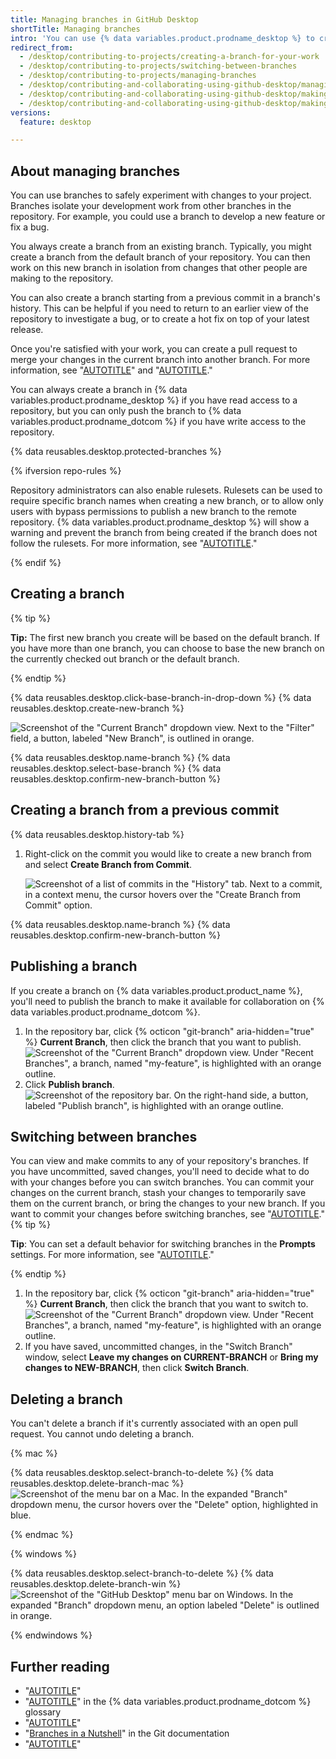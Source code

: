 ```yaml
---
title: Managing branches in GitHub Desktop
shortTitle: Managing branches
intro: 'You can use {% data variables.product.prodname_desktop %} to create a new branch off of an existing branch in your repository so you can safely experiment with changes.'
redirect_from:
  - /desktop/contributing-to-projects/creating-a-branch-for-your-work
  - /desktop/contributing-to-projects/switching-between-branches
  - /desktop/contributing-to-projects/managing-branches
  - /desktop/contributing-and-collaborating-using-github-desktop/managing-branches
  - /desktop/contributing-and-collaborating-using-github-desktop/making-changes-in-a-branch/managing-branches
  - /desktop/contributing-and-collaborating-using-github-desktop/making-changes-in-a-branch/managing-branches-in-github-desktop
versions:
  feature: desktop

---
```

## About managing branches

You can use branches to safely experiment with changes to your project. Branches isolate your development work from other branches in the repository. For example, you could use a branch to develop a new feature or fix a bug.

You always create a branch from an existing branch. Typically, you might create a branch from the default branch of your repository. You can then work on this new branch in isolation from changes that other people are making to the repository.

You can also create a branch starting from a previous commit in a branch's history. This can be helpful if you need to return to an earlier view of the repository to investigate a bug, or to create a hot fix on top of your latest release.

Once you're satisfied with your work, you can create a pull request to merge your changes in the current branch into another branch. For more information, see "[AUTOTITLE](/desktop/working-with-your-remote-repository-on-github-or-github-enterprise/creating-an-issue-or-pull-request-from-github-desktop)" and "[AUTOTITLE](/pull-requests/collaborating-with-pull-requests/proposing-changes-to-your-work-with-pull-requests/about-pull-requests)."

You can always create a branch in {% data variables.product.prodname_desktop %} if you have read access to a repository, but you can only push the branch to {% data variables.product.prodname_dotcom %} if you have write access to the repository.

{% data reusables.desktop.protected-branches %}

{% ifversion repo-rules %}

Repository administrators can also enable rulesets. Rulesets can be used to require specific branch names when creating a new branch, or to allow only users with bypass permissions to publish a new branch to the remote repository. {% data variables.product.prodname_desktop %} will show a warning and prevent the branch from being created if the branch does not follow the rulesets. For more information, see "[AUTOTITLE](/enterprise-cloud@latest/repositories/configuring-branches-and-merges-in-your-repository/managing-rulesets/about-rulesets)."

{% endif %}

## Creating a branch

{% tip %}

**Tip:** The first new branch you create will be based on the default branch. If you have more than one branch, you can choose to base the new branch on the currently checked out branch or the default branch.

{% endtip %}

{% data reusables.desktop.click-base-branch-in-drop-down %}
{% data reusables.desktop.create-new-branch %}

   ![Screenshot of the "Current Branch" dropdown view. Next to the "Filter" field, a button, labeled "New Branch", is outlined in orange.](/assets/images/help/desktop/new-branch-button-mac.png)

{% data reusables.desktop.name-branch %}
{% data reusables.desktop.select-base-branch %}
{% data reusables.desktop.confirm-new-branch-button %}

## Creating a branch from a previous commit

{% data reusables.desktop.history-tab %}
1. Right-click on the commit you would like to create a new branch from and select **Create Branch from Commit**.

   ![Screenshot of a list of commits in the "History" tab. Next to a commit, in a context menu, the cursor hovers over the "Create Branch from Commit" option.](/assets/images/help/desktop/create-branch-from-commit-context-menu.png)

{% data reusables.desktop.name-branch %}
{% data reusables.desktop.confirm-new-branch-button %}

## Publishing a branch

If you create a branch on {% data variables.product.product_name %}, you'll need to publish the branch to make it available for collaboration on {% data variables.product.prodname_dotcom %}.

1. In the repository bar, click {% octicon "git-branch" aria-hidden="true" %} **Current Branch**, then click the branch that you want to publish.
   ![Screenshot of the "Current Branch" dropdown view. Under "Recent Branches", a branch, named "my-feature", is highlighted with an orange outline.](/assets/images/help/desktop/select-branch-from-dropdown.png)
1. Click **Publish branch**.
   ![Screenshot of the repository bar. On the right-hand side, a button, labeled "Publish branch", is highlighted with an orange outline.](/assets/images/help/desktop/publish-branch-button.png)

## Switching between branches

You can view and make commits to any of your repository's branches. If you have uncommitted, saved changes, you'll need to decide what to do with your changes before you can switch branches. You can commit your changes on the current branch, stash your changes to temporarily save them on the current branch, or bring the changes to your new branch. If you want to commit your changes before switching branches, see "[AUTOTITLE](/desktop/making-changes-in-a-branch/committing-and-reviewing-changes-to-your-project-in-github-desktop)."
{% tip %}

**Tip**: You can set a default behavior for switching branches in the **Prompts** settings. For more information, see "[AUTOTITLE](/desktop/configuring-and-customizing-github-desktop/configuring-basic-settings-in-github-desktop)."

{% endtip %}

1. In the repository bar, click {% octicon "git-branch" aria-hidden="true" %} **Current Branch**, then click the branch that you want to switch to.
   ![Screenshot of the "Current Branch" dropdown view. Under "Recent Branches", a branch, named "my-feature", is highlighted with an orange outline.](/assets/images/help/desktop/select-branch-from-dropdown.png)
1. If you have saved, uncommitted changes, in the "Switch Branch" window, select **Leave my changes on CURRENT-BRANCH** or **Bring my changes to NEW-BRANCH**, then click **Switch Branch**.

## Deleting a branch

You can't delete a branch if it's currently associated with an open pull request. You cannot undo deleting a branch.

{% mac %}

{% data reusables.desktop.select-branch-to-delete %}
{% data reusables.desktop.delete-branch-mac %}
   ![Screenshot of the menu bar on a Mac. In the expanded "Branch" dropdown menu, the cursor hovers over the "Delete" option, highlighted in blue.](/assets/images/help/desktop/delete-branch-mac.png)

{% endmac %}

{% windows %}

{% data reusables.desktop.select-branch-to-delete %}
{% data reusables.desktop.delete-branch-win %}
   ![Screenshot of the "GitHub Desktop" menu bar on Windows. In the expanded "Branch" dropdown menu, an option labeled "Delete" is outlined in orange.](/assets/images/help/desktop/delete-branch-win.png)

{% endwindows %}

## Further reading

* "[AUTOTITLE](/desktop/adding-and-cloning-repositories/cloning-a-repository-from-github-to-github-desktop)"
* "[AUTOTITLE](/get-started/learning-about-github/github-glossary#branch)" in the {% data variables.product.prodname_dotcom %} glossary
* "[AUTOTITLE](/pull-requests/collaborating-with-pull-requests/proposing-changes-to-your-work-with-pull-requests/about-branches)"
* "[Branches in a Nutshell](https://git-scm.com/book/en/v2/Git-Branching-Branches-in-a-Nutshell)" in the Git documentation
* "[AUTOTITLE](/desktop/making-changes-in-a-branch/stashing-changes-in-github-desktop)"
